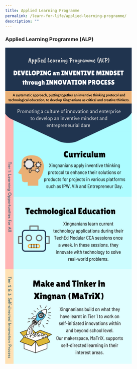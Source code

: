 ```yaml
---
title: Applied Learning Programme
permalink: /learn-for-life/applied-learning-programme/
description: ""
---
```

### Applied Learning Programme (ALP)

<img src="/images/alp.png" style="width:80%">